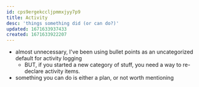 ```yaml
---
id: cps9ergekccljpmmxjyy7p9
title: Activity
desc: 'things something did (or can do?)'
updated: 1671633937433
created: 1671633922207
---
```


- almost unnecessary, I've been using bullet points as an uncategorized default for activity logging
  - BUT, if you started a new category of stuff, you need a way to re-declare activity items.
- something you can do is either a plan, or not worth mentioning
